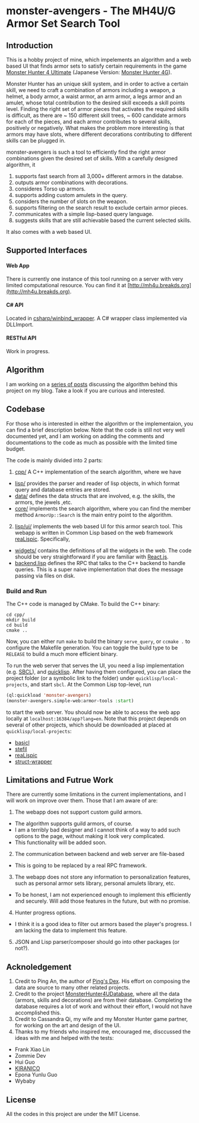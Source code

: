 # monster-avengers - The MH4U/G Armor Set Search Tool

## Introduction
This is a hobby project of mine, which impelements an algorithm and a web based UI that finds armor sets to satisfy certain requirements in the game [Monster Hunter 4 Ultimate](http://www.monsterhunter.com/) (Japanese Version: [Monster Hunter 4G](http://www.capcom.co.jp/monsterhunter/4G/)). 

Monster Hunter has an unique skill system, and in order to active a certain skill, we need to craft a combination of armors including a weapon, a helmet, a body armor, a waist armor, an arm armor, a legs armor and an amulet, whose total contribution to the desired skill exceeds a skill points level. Finding the right set of armor pieces that activates the required skills is difficult, as there are ~ 150 different skill trees, ~ 600 candidate armors for each of the pieces, and each armor contributes to several skills, positively or negatively. What makes the problem more interesting is that armors may have slots, where different decorations contributing to different skills can be plugged in. 

monster-avengers is such a tool to efficiently find the right armor combinations given the desired set of skills. With a carefully designed algorithm, it 

1. supports fast search from all 3,000+ different armors in the databse.
2. outputs armor combinations with decorations.
3. consideres Torso up armors.
4. supports adding custom amulets in the query.
5. considers the number of slots on the weapon.
6. supports filtering on the search result to exclude certain armor pieces.
7. communicates with a simple lisp-based query language.
8. suggests skills that are still achievable based the current selected skills.

It also comes with a web based UI.

## Supported Interfaces

#### Web App

There is currently one instance of this tool running on a server with very limited computational resource. You can find it at [http://mh4u.breakds.org](http://mh4u.breakds.org).

#### C# API

Located in [csharp/winbind_wrapper](https://github.com/breakds/monster-avengers/tree/master/csharp/winbind_wrapper). A C# wrapper class implemented via DLLImport.

#### RESTful API

Work in progress.

## Algorithm

I am working on a [series of posts](http://blog.breakds.org/armor-up-the-algorithm-behind-monster-hunter-armor-search/) discussing the algorithm behind this project on my blog. Take a look if you are curious and interested.

## Codebase

For those who is interested in either the algorithm or the implementaion, you can find a brief description below. Note that the code is still not very well documented yet, and I am working on adding the comments and documentations to the code as much as possible with the limited time budget.

The code is mainly divided into 2 parts:

1. [cpp/](https://github.com/breakds/monster-avengers/tree/master/cpp) A C++ implementation of the search algorithm, where we have
  * [lisp/](https://github.com/breakds/monster-avengers/tree/master/cpp/lisp) provides the parser and reader of lisp objects, in which format query and database entries are stored.
  * [data/](https://github.com/breakds/monster-avengers/tree/master/cpp/data) defines the data structs that are involved, e.g. the skills, the armors, the jewels ,etc.
  * [core/](https://github.com/breakds/monster-avengers/tree/master/cpp/core) implements the search algorithm, where you can find the member method `ArmorUp::Search` is the main entry point to the algorithm.
2. [lisp/ui/](https://github.com/breakds/monster-avengers/tree/master/lisp/ui) implements the web based UI for this armor search tool. This webapp is written in Common Lisp based on the web framework [reaLispic](https://github.com/breakds/realispic). Specifically,
  * [widgets/](https://github.com/breakds/monster-avengers/tree/master/lisp/ui/widgets) contains the definitions of all the widgets in the web. The code should be very straightforward if you are familiar with [React.js](http://facebook.github.io/react/).
  * [backend.lisp](https://github.com/breakds/monster-avengers/tree/master/lisp/ui/backend.lisp) defines the RPC that talks to the C++ backend to handle queries. This is a super naive implementation that does the message passing via files on disk. 
 
### Build and Run

The C++ code is managed by CMake. To build the C++ binary:
````
cd cpp/
mkdir build
cd build
cmake ..
````

Now, you can either run `make` to build the binary `serve_query`, or `ccmake .` to configure the Makefile generation. You can toggle the build type to be `RELEASE` to build a much more efficient binary.


To run the web server that serves the UI, you need a lisp implementation (e.g. [SBCL](http://kiranico.com/en/mh4u)), and [quicklisp](http://www.quicklisp.org/). After having them configured, you can place the project folder (or a symbolic link to the folder) under `quicklisp/local-projects`, and start `sbcl`. At the Common Lisp top-level, run
````lisp
(ql:quickload 'monster-avengers)
(monster-avengers.simple-web:armor-tools :start)
````

to start the web server. You should now be able to access the web app locally at `localhost:16384/app?lang=en`. Note that this project depends on several of other projects, which should be downloaded at placed at `quicklisp/local-projects`:
* [basicl](https://github.com/breakds/basicl)
* [stefil](https://github.com/breakds/stefil)
* [reaLispic](https://github.com/breakds/realispic)
* [struct-wrapper](https://github.com/breakds/struct-wrapper)

## Limitations and Futrue Work

There are currently some limitations in the current implementations, and I will work on improve over them. Those that I am aware of are:

1. The webapp does not support custom guild armors.
  * The algorithm supports guild armors, of course.
  * I am a terribly bad designer and I cannot think of a way to add such options to the page, without making it look very complicated. 
  * This functionality will be added soon.
2. The communication between backend and web server are file-based
  * This is going to be replaced by a real RPC framework.
3. The webapp does not store any information to personalization features, such as personal armor sets library, personal amulets library, etc.
  * To be honest, I am not experienced enough to implement this efficiently and securely. Will add those features in the future, but with no promise.
4. Hunter progress options.
  * I think it is a good idea to filter out armors based the player's progress. I am lacking the data to implement this feature.
5. JSON and Lisp parser/composer should go into other packages (or not?).

## Acknoledgement

1. Credit to Ping An, the author of [Ping's Dex](https://sites.google.com/site/pingsdex/pingsmh4gdex). His effort on composing the data are source to many other related projects.
1. Credit to the project [MonsterHunter4UDatabase](https://github.com/kamegami13/MonsterHunter4UDatabase), where all the data (armors, skills and decorations) are from their database. Completing the database requires a lot of work and without their effort, I would not have accomplished this.
2. Credit to Cassandra Qi, my wife and my Monster Hunter game partner, for working on the art and design of the UI.
3. Thanks to my friends who inspired me, encouraged me, disccussed the ideas with me and helped with the tests:
  * Frank Xiao Lin
  * Zommie Dev
  * Hui Guo
  * [KIRANICO](http://kiranico.com/en/mh4u)
  * Epona Yunlu Guo
  * Wybaby

## License

All the codes in this project are under the MIT License.



